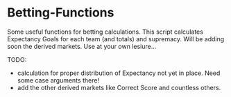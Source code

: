 # Betting-Functions
Some useful functions for betting calculations. This script calculates Expectancy Goals for each team (and totals) and supremacy.
Will be adding soon the derived markets. Use at your own lesiure...


TODO:
- calculation for proper distribution of Expectancy not yet in place. Need some case arguments there!
- add the other derived markets like Correct Score and countless others.
